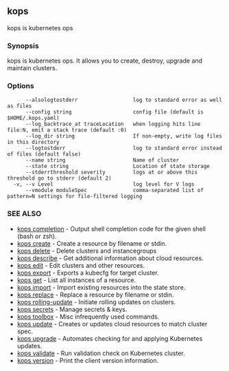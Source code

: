 ## kops

kops is kubernetes ops

### Synopsis


kops is kubernetes ops.
It allows you to create, destroy, upgrade and maintain clusters.

### Options

```
      --alsologtostderr                  log to standard error as well as files
      --config string                    config file (default is $HOME/.kops.yaml)
      --log_backtrace_at traceLocation   when logging hits line file:N, emit a stack trace (default :0)
      --log_dir string                   If non-empty, write log files in this directory
      --logtostderr                      log to standard error instead of files (default false)
      --name string                      Name of cluster
      --state string                     Location of state storage
      --stderrthreshold severity         logs at or above this threshold go to stderr (default 2)
  -v, --v Level                          log level for V logs
      --vmodule moduleSpec               comma-separated list of pattern=N settings for file-filtered logging
```

### SEE ALSO
* [kops completion](kops_completion.md)	 - Output shell completion code for the given shell (bash or zsh).
* [kops create](kops_create.md)	 - Create a resource by filename or stdin.
* [kops delete](kops_delete.md)	 - Delete clusters and instancegroups
* [kops describe](kops_describe.md)	 - Get additional information about cloud resources.
* [kops edit](kops_edit.md)	 - Edit clusters and other resources.
* [kops export](kops_export.md)	 - Exports a kubecfg for target cluster.
* [kops get](kops_get.md)	 - List all instances of a resource.
* [kops import](kops_import.md)	 - Import existing resources into the state store.
* [kops replace](kops_replace.md)	 - Replace a resource by filename or stdin.
* [kops rolling-update](kops_rolling-update.md)	 - Initiate rolling updates on clusters.
* [kops secrets](kops_secrets.md)	 - Manage secrets & keys.
* [kops toolbox](kops_toolbox.md)	 - Misc infrequently used commands.
* [kops update](kops_update.md)	 - Creates or updates cloud resources to match cluster spec.
* [kops upgrade](kops_upgrade.md)	 - Automates checking for and applying Kubernetes updates.
* [kops validate](kops_validate.md)	 - Run validation check on Kubernetes cluster.
* [kops version](kops_version.md)	 - Print the client version information.


